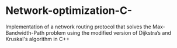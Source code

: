 # Network-optimization-C-
Implementation of a network routing protocol that solves the Max-Bandwidth-Path problem using the modified version of Dijkstra’s and Kruskal's algorithm in C++
